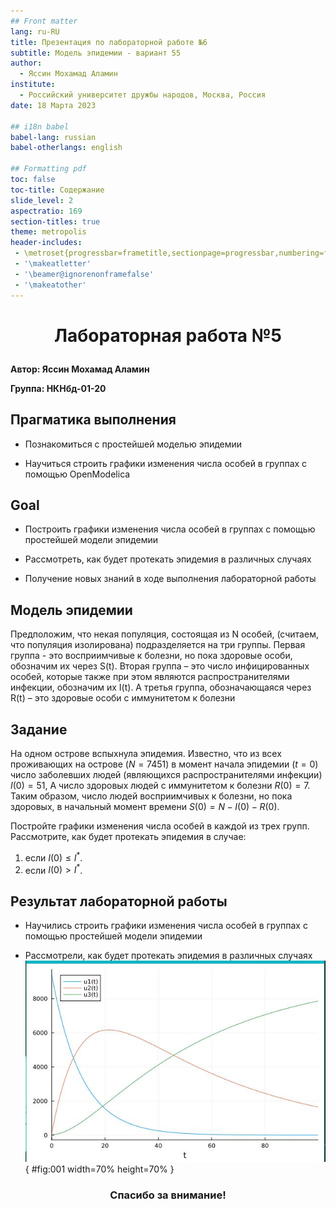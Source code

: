 ```yaml
---
## Front matter
lang: ru-RU
title: Презентация по лабораторной работе №6
subtitle: Модель эпидемии - вариант 55
author:
  - Яссин Мохамад Аламин
institute:
  - Российский университет дружбы народов, Москва, Россия
date: 18 Марта 2023

## i18n babel
babel-lang: russian
babel-otherlangs: english

## Formatting pdf
toc: false
toc-title: Содержание
slide_level: 2
aspectratio: 169
section-titles: true
theme: metropolis
header-includes:
 - \metroset{progressbar=frametitle,sectionpage=progressbar,numbering=fraction}
 - '\makeatletter'
 - '\beamer@ignorenonframefalse'
 - '\makeatother'
---
```

# <p style="text-align: center;">Лабораторная работа №5</p>



**Автор: Яссин Мохамад Аламин**

**Группа: НКНбд-01-20**

<div style="page-break-after: always;">

## Прагматика выполнения

- Познакомиться с простейшей моделью эпидемии

- Научиться строить графики изменения числа особей в группах с помощью OpenModelica
  </div>

  <div style="page-break-after: always;">

## Goal

- Построить графики изменения числа особей в группах с помощью простейшей модели эпидемии

- Рассмотреть, как будет протекать эпидемия в различных случаях

- Получение новых знаний в ходе выполнения лабораторной работы</div>

  <div style="page-break-after: always;">

## Модель эпидемии

Предположим, что некая популяция, состоящая из N особей, (считаем, что популяция изолирована) подразделяется на три группы. Первая группа - это восприимчивые к болезни, но пока здоровые особи, обозначим их через S(t). Вторая группа – это число инфицированных особей, которые также при этом являются распространителями инфекции, обозначим их I(t). А третья группа, обозначающаяся через R(t) – это здоровые особи с иммунитетом к болезни</div> 

  <div style="page-break-after: always;">

## Задание

На одном острове вспыхнула эпидемия. Известно, что из всех проживающих на острове $(N=7 451)$ в момент начала эпидемии $(t=0)$ число заболевших людей (являющихся распространителями инфекции) $I(0)=51$, А число здоровых людей с иммунитетом к болезни $R(0)=7$. Таким образом, число людей восприимчивых к болезни, но пока здоровых, в начальный момент времени $S(0)=N-I(0)- R(0)$.

Постройте графики изменения числа особей в каждой из трех групп. Рассмотрите, как будет протекать эпидемия в случае: 

1. если $I(0) \leq I^*$.
2. если $I(0)>I^*$. 
</div>

  <div style="page-break-after: always;">

## Результат лабораторной работы


 - Научились строить графики изменения числа особей в группах с помощью простейшей модели эпидемии

 - Рассмотрели, как будет протекать эпидемия в различных случаях
  ![Рис. 1: Зависимости численности хищников от изменения численности жертв](image/a2%20julia.JPG) { #fig:001 width=70% height=70% }

   </div>
  
    <div style="page-break-after: always;">
    
  
   
  
    ### <p style="text-align: center;">Спасибо за внимание!</p></div>